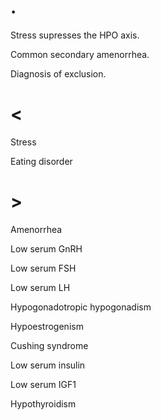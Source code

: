 # .

Stress supresses the HPO axis.

Common secondary amenorrhea.

Diagnosis of exclusion.

# <

Stress

Eating disorder

# >

Amenorrhea

Low serum GnRH

Low serum FSH

Low serum LH

Hypogonadotropic hypogonadism

Hypoestrogenism

Cushing syndrome

Low serum insulin

Low serum IGF1

Hypothyroidism
